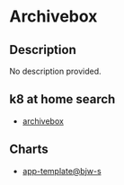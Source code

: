 # Archivebox

## Description

No description provided.

## k8 at home search

- [archivebox](https://nanne.dev/k8s-at-home-search/#/archivebox)

## Charts

- [app-template@bjw-s](https://bjw-s.github.io/helm-charts/)
